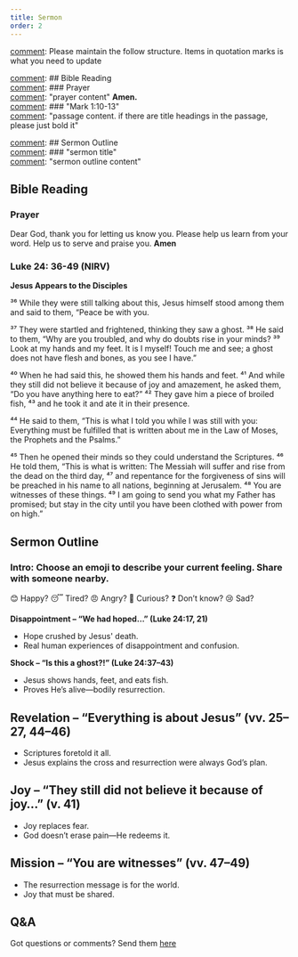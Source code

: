 ```yaml
---
title: Sermon 
order: 2
---
```


[comment]: Please maintain the follow structure. Items in quotation marks is what you need to update

[comment]: ## Bible Reading  
[comment]: ### Prayer  
[comment]: "prayer content"  **Amen.**  
[comment]:  ### "Mark 1:10-13"  
[comment]: "passage content. if there are title headings in the passage, please just bold it"  

[comment]: ## Sermon Outline  
[comment]: ### "sermon title"  
[comment]: "sermon outline content"  

[comment]: ------------------------------------------------------------------------------------
## Bible Reading
### Prayer
Dear God, thank you for letting us know you. Please help us learn from your word. Help us to serve and praise you. **Amen**

### Luke 24: 36-49 (NIRV)

**Jesus Appears to the Disciples**

³⁶ While they were still talking about this, Jesus himself stood among them and said to them, “Peace be with you.

³⁷ They were startled and frightened, thinking they saw a ghost. ³⁸ He said to them, “Why are you troubled, and why do doubts rise in your minds? ³⁹ Look at my hands and my feet. It is I myself! Touch me and see; a ghost does not have flesh and bones, as you see I have.”

⁴⁰ When he had said this, he showed them his hands and feet. ⁴¹ And while they still did not believe it because of joy and amazement, he asked them, “Do you have anything here to eat?” ⁴² They gave him a piece of broiled fish, ⁴³ and he took it and ate it in their presence.

⁴⁴ He said to them, “This is what I told you while I was still with you: Everything must be fulfilled that is written about me in the Law of Moses, the Prophets and the Psalms.”

⁴⁵ Then he opened their minds so they could understand the Scriptures. ⁴⁶ He told them, “This is what is written: The Messiah will suffer and rise from the dead on the third day, ⁴⁷ and repentance for the forgiveness of sins will be preached in his name to all nations, beginning at Jerusalem. ⁴⁸ You are witnesses of these things. ⁴⁹ I am going to send you what my Father has promised; but stay in the city until you have been clothed with power from on high.”

## Sermon Outline

### Intro: Choose an emoji to describe your current feeling. Share with someone nearby.
😊 Happy? 😴 Tired? 😠 Angry? 🤔 Curious? ❓ Don’t know? 😢 Sad?

**Disappointment – “We had hoped…” (Luke 24:17, 21)**
- Hope crushed by Jesus' death.
- Real human experiences of disappointment and confusion.

**Shock – “Is this a ghost?!” (Luke 24:37–43)**
- Jesus shows hands, feet, and eats fish.
- Proves He’s alive—bodily resurrection.

## Revelation – “Everything is about Jesus” (vv. 25–27, 44–46) ##
- Scriptures foretold it all.
- Jesus explains the cross and resurrection were always God’s plan.

## Joy – “They still did not believe it because of joy…” (v. 41) ##
- Joy replaces fear.
- God doesn’t erase pain—He redeems it.

## Mission – “You are witnesses” (vv. 47–49) ##
- The resurrection message is for the world.
- Joy that must be shared.


 




## Q&A
Got questions or comments? Send them [here](https://tinyurl.com/SGHACQuestionsAnswers)
